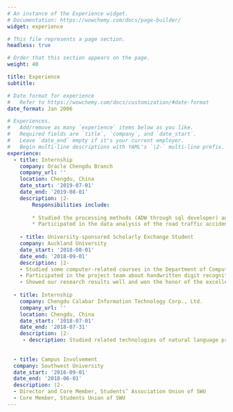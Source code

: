```yaml
---
# An instance of the Experience widget.
# Documentation: https://wowchemy.com/docs/page-builder/
widget: experience

# This file represents a page section.
headless: true

# Order that this section appears on the page.
weight: 40

title: Experience
subtitle:

# Date format for experience
#   Refer to https://wowchemy.com/docs/customization/#date-format
date_format: Jan 2006

# Experiences.
#   Add/remove as many `experience` items below as you like.
#   Required fields are `title`, `company`, and `date_start`.
#   Leave `date_end` empty if it's your current employer.
#   Begin multi-line descriptions with YAML's `|2-` multi-line prefix.
experience:
  - title: Internship
    company: Oracle Chengdu Branch	
    company_url: ''
    location: Chengdu, China
    date_start: '2019-07-01'
    date_end: '2019-08-01'
    description: |2-
        Responsibilities include:
        
        * Studied the processing methods (ADW through sql developer) and data visualization of big data (Oracle DV) 
        * Participated in the data analysis of the road traffic accident details in a certain area in 2018 and the registration data analysis of a certain hospital in Chengdu.
    
    - title: University-sponsored Scholarly Exchange Student
    company: Auckland University
    date_start: '2018-08-01'
    date_end: '2018-09-01'
    description: |2-
    - Studied some computer-related courses in the Department of Computer and Statistics of the University of Auckland, including R language data analysis, data mining, etc.
    - Participated in the project team about handwritten digit recognition. Used linear fitting, logistic regression and kernel regression by R language platform to extract key pixel points to achieve handwritten digit recognition, and had high prediction accuracy.
    - Showed our research results well and won the honor of the excellent team.
   
  - title: Internship
    company: Chengdu Calabar Information Technology Corp., Ltd. 
    company_url: ''
    location: Chengdu, China
    date_start: '2018-07-01'
    date_end: '2018-07-31'
    description: |2-
     - description: Studied related technologies of natural language processing in the development department. 
    
    
  - title: Campus Involvement
  company: Southwest University
  date_start: '2016-09-01'
  date_end: '2018-06-01'
  description: |2-
  - Director and Core Member, Students’ Association Union of SWU
  - Core Member, Students Union of SWU
---
```

